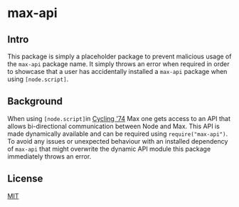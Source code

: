 # max-api

## Intro

This package is simply a placeholder package to prevent malicious usage of the `max-api` package name. It simply throws an error when required in order to showcase that a user has accidentally installed a `max-api` package when using `[node.script]`.

## Background

When using `[node.script]`in [Cycling '74](http://cycling74.com) Max one gets access to an API that allows bi-directional communication between Node and Max. This API is made dynamically available and can be required using `require("max-api")`. To avoid any issues or unexpected behaviour with an installed dependency of `max-api` that might overwrite the dynamic API module this package immediately throws an error.

## License
[MIT](./LICENSE)
